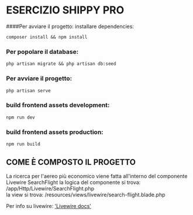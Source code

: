 # ESERCIZIO SHIPPY PRO 


####Per avviare il progetto:
installare dependencies:
```shell
composer install && npm install
````
### Per popolare il database:
```shell
php artisan migrate && php artisan db:seed 
```

### Per avviare il progetto:

```shell
php artisan serve
```
### build frontend assets development:
```shell
npm run dev 
```
### build frontend assets production:
```shell
npm run build 
```


## COME È COMPOSTO IL PROGETTO
La ricerca per l'aereo più economico viene fatta all'interno del componente Livewire
SearchFlight 
la logica del componente si trova: /app/Http/Livewire/SearchFlight.php
<br>
la view si trova: /resources/views/livewire/search-flight.blade.php

Per info su livewire: ['Livewire docs']('https://laravel-livewire.com/docs/2.x/quickstart')
 






